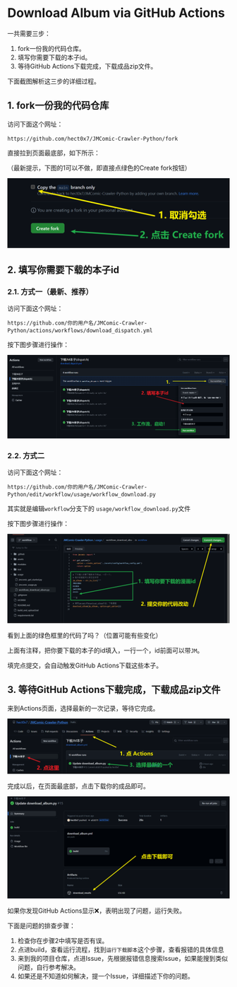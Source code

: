 # Download Album via GitHub Actions

一共需要三步：

1. fork一份我的代码仓库。
2. 填写你需要下载的本子id。
3. 等待GitHub Actions下载完成，下载成品zip文件。

下面截图解析这三步的详细过程。

## 1. fork一份我的代码仓库

访问下面这个网址：

`https://github.com/hect0x7/JMComic-Crawler-Python/fork`

直接拉到页面最底部，如下所示：

（最新提示，下图的1可以不做，即直接点绿色的Create fork按钮）

![1](images/1.png)

## 2. 填写你需要下载的本子id

### 2.1. 方式一（最新、推荐）

访问下面这个网址：

`https://github.com/你的用户名/JMComic-Crawler-Python/actions/workflows/download_dispatch.yml`

按下图步骤进行操作：

![5](images/5.png)

### 2.2. 方式二

访问下面这个网址：

`https://github.com/你的用户名/JMComic-Crawler-Python/edit/workflow/usage/workflow_download.py`

其实就是编辑`workflow`分支下的 `usage/workflow_download.py`文件

按下图步骤进行操作：

![2](images/2.png)

看到上面的绿色框里的代码了吗？（位置可能有些变化）

上面有注释，把你要下载的本子的id填入，一行一个，id前面可以带`JM`。

填完点提交，会自动触发GitHub Actions下载这些本子。

## 3. 等待GitHub Actions下载完成，下载成品zip文件

来到Actions页面，选择最新的一次记录，等待它完成。

![3](images/3.png)

完成以后，在页面最底部，点击下载你的成品即可。

![4](images/4.png)

如果你发现GitHub Actions显示❌，表明出现了问题，运行失败。

下面是问题的排查步骤：

1. 检查你在步骤2中填写是否有误。
2. 点进build，查看运行流程，找到`运行下载脚本`这个步骤，查看报错的具体信息
3. 来到我的项目仓库，点进Issue，先根据报错信息搜索Issue，如果能搜到类似问题，自行参考解决。
4. 如果还是不知道如何解决，提一个Issue，详细描述下你的问题。
